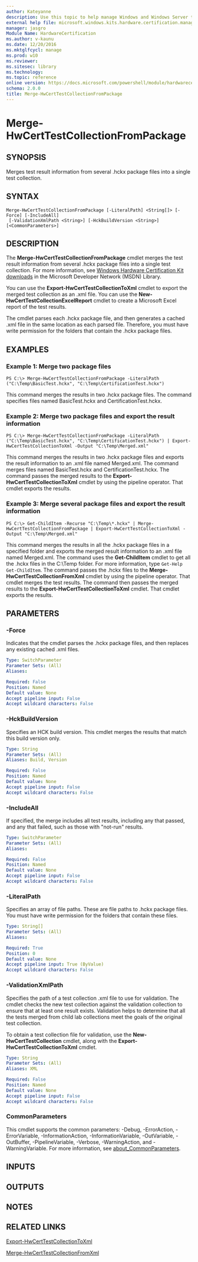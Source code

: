 ```yaml
---
author: Kateyanne
description: Use this topic to help manage Windows and Windows Server technologies with Windows PowerShell.
external help file: microsoft.windows.kits.hardware.certification.management.dll-Help.xml
manager: jasgro
Module Name: HardwareCertification
ms.author: v-kaunu
ms.date: 12/20/2016
ms.mktglfcycl: manage
ms.prod: w10
ms.reviewer: 
ms.sitesec: library
ms.technology: 
ms.topic: reference
online version: https://docs.microsoft.com/powershell/module/hardwarecertification/merge-hwcerttestcollectionfrompackage?view=windowsserver2016-ps&wt.mc_id=ps-gethelp
schema: 2.0.0
title: Merge-HwCertTestCollectionFromPackage
---
```


# Merge-HwCertTestCollectionFromPackage

## SYNOPSIS
Merges test result information from several .hckx package files into a single test collection.

## SYNTAX

```
Merge-HwCertTestCollectionFromPackage [-LiteralPath] <String[]> [-Force] [-IncludeAll]
 [-ValidationXmlPath <String>] [-HckBuildVersion <String>] [<CommonParameters>]
```

## DESCRIPTION
The **Merge-HwCertTestCollectionFromPackage** cmdlet merges the test result information from several .hckx package files into a single test collection.
For more information, see [Windows Hardware Certification Kit downloads](https://go.microsoft.com/fwlink/?LinkId=614978) in the Microsoft Developer Network (MSDN) Library.

You can use the **Export-HwCertTestCollectionToXml** cmdlet to export the merged test collection as an .xml file.
You can use the **New-HwCertTestCollectionExcelReport** cmdlet to create a Microsoft Excel report of the test results.

The cmdlet parses each .hckx package file, and then generates a cached .xml file in the same location as each parsed file.
Therefore, you must have write permission for the folders that contain the .hckx package files.

## EXAMPLES

### Example 1: Merge two package files
```
PS C:\> Merge-HwCertTestCollectionFromPackage -LiteralPath ("C:\Temp\BasicTest.hckx", "C:\Temp\CertificationTest.hckx")
```

This command merges the results in two .hckx package files.
The command specifies files named BasicTest.hckx and CertificationTest.hckx.

### Example 2: Merge two package files and export the result information
```
PS C:\> Merge-HwCertTestCollectionFromPackage -LiteralPath ("C:\Temp\BasicTest.hckx", "C:\Temp\CertificationTest.hckx") | Export-HwCertTestCollectionToXml -Output "C:\Temp\Merged.xml"
```

This command merges the results in two .hckx package files and exports the result information to an .xml file named Merged.xml.
The command merges files named BasicTest.hckx and CertificationTest.hckx.
The command passes the merged results to the **Export-HwCertTestCollectionToXml** cmdlet by using the pipeline operator.
That cmdlet exports the results.

### Example 3: Merge several package files and export the result information
```
PS C:\> Get-ChildItem -Recurse "C:\Temp\*.hckx" | Merge-HwCertTestCollectionFromPackage | Export-HwCertTestCollectionToXml -Output "C:\Temp\Merged.xml"
```

This command merges the results in all the .hckx package files in a specified folder and exports the merged result information to an .xml file named Merged.xml.
The command uses the **Get-ChildItem** cmdlet to get all the .hckx files in the C:\Temp folder.
For more information, type `Get-Help Get-ChildItem`.
The command passes the .hckx files to the **Merge-HwCertTestCollectionFromXml** cmdlet by using the pipeline operator.
That cmdlet merges the test results.
The command then passes the merged results to the **Export-HwCertTestCollectionToXml** cmdlet.
That cmdlet exports the results.

## PARAMETERS

### -Force
Indicates that the cmdlet parses the .hckx package files, and then replaces any existing cached .xml files.

```yaml
Type: SwitchParameter
Parameter Sets: (All)
Aliases: 

Required: False
Position: Named
Default value: None
Accept pipeline input: False
Accept wildcard characters: False
```

### -HckBuildVersion
Specifies an HCK build version.
This cmdlet merges the results that match this build version only.

```yaml
Type: String
Parameter Sets: (All)
Aliases: Build, Version

Required: False
Position: Named
Default value: None
Accept pipeline input: False
Accept wildcard characters: False
```

### -IncludeAll
If specified, the merge includes all test results, including any that passed, and any that failed, such as those with "not-run" results.

```yaml
Type: SwitchParameter
Parameter Sets: (All)
Aliases: 

Required: False
Position: Named
Default value: None
Accept pipeline input: False
Accept wildcard characters: False
```

### -LiteralPath
Specifies an array of file paths.
These are file paths to .hckx package files.
You must have write permission for the folders that contain these files.

```yaml
Type: String[]
Parameter Sets: (All)
Aliases: 

Required: True
Position: 0
Default value: None
Accept pipeline input: True (ByValue)
Accept wildcard characters: False
```

### -ValidationXmlPath
Specifies the path of a test collection .xml file to use for validation.
The cmdlet checks the new test collection against the validation collection to ensure that at least one result exists.
Validation helps to determine that all the tests merged from child lab collections meet the goals of the original test collection.

To obtain a test collection file for validation, use the **New-HwCertTestCollection** cmdlet, along with the **Export-HwCertTestCollectionToXml** cmdlet.

```yaml
Type: String
Parameter Sets: (All)
Aliases: XML

Required: False
Position: Named
Default value: None
Accept pipeline input: False
Accept wildcard characters: False
```

### CommonParameters
This cmdlet supports the common parameters: -Debug, -ErrorAction, -ErrorVariable, -InformationAction, -InformationVariable, -OutVariable, -OutBuffer, -PipelineVariable, -Verbose, -WarningAction, and -WarningVariable. For more information, see [about_CommonParameters](https://go.microsoft.com/fwlink/?LinkID=113216).

## INPUTS

## OUTPUTS

## NOTES

## RELATED LINKS

[Export-HwCertTestCollectionToXml](./Export-HwCertTestCollectionToXml.md)

[Merge-HwCertTestCollectionFromXml](./Merge-HwCertTestCollectionFromXml.md)

